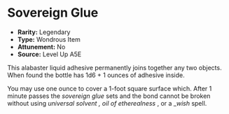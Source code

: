 
# Sovereign Glue

* **Rarity:** Legendary
* **Type:** Wondrous Item
* **Attunement:** No
* **Source:** Level Up A5E


This alabaster liquid adhesive permanently joins together any two objects. When found the bottle has 1d6 + 1 ounces of adhesive inside. 

You may use one ounce to cover a 1-foot square surface which. After 1 minute passes the _sovereign glue_ sets and the bond cannot be broken without using _universal solvent , oil of etherealness_ , or a __wish_ spell.
